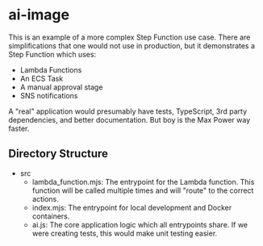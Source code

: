 # ai-image

This is an example of a more complex Step Function use case. There are simplifications that one would not use in production, but it demonstrates a Step Function which uses:
- Lambda Functions
- An ECS Task
- A manual approval stage
- SNS notifications

A "real" application would presumably have tests, TypeScript, 3rd party dependencies, and better documentation. But boy is the Max Power way faster.

## Directory Structure

- src
    - lambda_function.mjs: The entrypoint for the Lambda function. This function will be called multiple times and will "route" to the correct actions.
    - index.mjs: The entrypoint for local development and Docker containers.
    - ai.js: The core application logic which all entrypoints share. If we were creating tests, this would make unit testing easier.